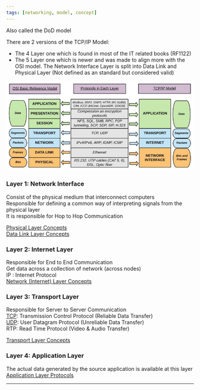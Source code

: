 ```yaml
---
tags: [networking, model, concept]
---
```


Also called the DoD model  

There are 2 versions of the TCP/IP Model:
* The 4 Layer one which is found in most of the IT related books (RF1122)
* The 5 Layer one which is newer and was made to align more with the OSI model. The Network Interface Layer is split into Data Link and Physical Layer (Not defined as an standard but considered valid)

![OSI Model Mapping to TCP IP Model](../images/mapping-between-osi-and-tcp-ip.jpg)

### Layer 1: Network Interface

Consist of the physical medium that interconnect computers  
Responsible for defining a common way of interpreting signals from the physical layer  
It is responsible for Hop to Hop Communication  

[Physical Layer Concepts](../Layer-wise%20Concepts/Physical%20Layer%20Concepts/Physical%20Layer%20Concepts.md)  
[Data Link Layer Concepts](../Layer-wise%20Concepts/Data%20Link%20Layer%20Concepts/Data%20Link%20Layer%20Concepts.md)

### Layer 2: Internet Layer

Responsible for End to End Communication  
Get data across a collection of network (across nodes)  
IP : Internet Protocol  
[Network (Internet) Layer Concepts](../Layer-wise%20Concepts/Network%20(Internet)%20Layer%20Concepts/Network%20(Internet)%20Layer%20Concepts.md)

### Layer 3: Transport Layer

Responsible for Server to Server Communication  
[TCP](../Layer-wise%20Concepts/Transport%20Layer%20Concepts/TCP%20(Transmission%20Control%20Protocol).md): Transmission Control Protocol (Reliable Data Transfer)  
[UDP](../Layer-wise%20Concepts/Transport%20Layer%20Concepts/UDP%20(User%20Datagram%20Protocol).md): User Datagram Protocol (Unreliable Data Transfer)  
RTP: Read Time Protocol (Video & Audio Transfer)

[Transport Layer Concepts](../Layer-wise%20Concepts/Transport%20Layer%20Concepts/Transport%20Layer%20Concepts.md)

### Layer 4: Application Layer

The actual data generated by the source application is available at this layer  
[Application Layer Protocols](../Layer-wise%20Concepts/Application%20Layer%20Protocols/Application%20Layer%20Protocols.md)

---
